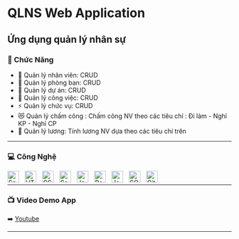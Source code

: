 # QLNS Web Application


## Ứng dụng quản lý nhân sự

### 🎯 Chức Năng
- 🔭 Quản lý nhân viên: CRUD
- 🌱 Quản lý phòng ban: CRUD
- 👯 Quản lý dự án: CRUD
- 🥅 Quản lý công việc: CRUD
- ⚡ Quản lý chức vụ: CRUD
- 😻 Quản lý chấm công : Chấm công NV theo các tiêu chí : Đi làm - Nghỉ KP - Nghỉ CP
- 💎 Quản lý lương: Tính lương NV dựa theo các tiêu chí trên

---
### 💻 Công Nghệ

<img align="left" alt="Spring Boot" width="26px" src="https://static-00.iconduck.com/assets.00/spring-icon-512x512-bdmpbhxj.png" style="padding-right:10px;" />
<img align="left" alt="HTML5" width="26px" src="https://cdn.jsdelivr.net/gh/devicons/devicon/icons/html5/html5-original.svg" style="padding-right:10px;" />
<img align="left" alt="CSS3" width="26px" src="https://cdn.jsdelivr.net/gh/devicons/devicon/icons/css3/css3-original.svg" style="padding-right:10px;" />
<img align="left" alt="Sass" width="26px" src="https://cdn.jsdelivr.net/gh/devicons/devicon/icons/sass/sass-original.svg" style="padding-right:10px;" />
<img align="left" alt="JavaScript" width="26px" src="https://cdn.jsdelivr.net/gh/devicons/devicon/icons/javascript/javascript-original.svg" style="padding-right:10px;" />
<img align="left" alt="React" width="26px" src="https://cdn.jsdelivr.net/gh/devicons/devicon/icons/react/react-original.svg" style="padding-right:10px;" />
<img align="left" alt="Java" width="26px" src="https://img.icons8.com/color/48/000000/java-duke-logo.png" style="padding-right:10px;" />
<img align="left" alt="SQL Server" width="26px" src="https://img.icons8.com/external-wanicon-flat-wanicon/48/external-sql-server-big-data-wanicon-flat-wanicon.png" style="padding-right:10px;" />
<img align="left" alt="Git" width="26px" src="https://cdn.jsdelivr.net/gh/devicons/devicon/icons/git/git-original.svg" style="padding-right:10px;" />

<br />

---
### 📺 Video Demo App

➡️ [Youtube](https://youtu.be/PcqYyYFSFf0)

---
